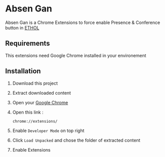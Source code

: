 # Absen Gan

Absen Gan is a Chrome Extensions to force enable Presence & Conference button in [ETHOL](https://ethol.pens.ac.id)

## Requirements

This extensions need Google Chrome installed in your environement

## Installation

 1. Download this project
 2. Extract downloaded content
 3. Open your [Google Chrome](https://www.google.com/chrome/)
 4. Open this link : 
 
    ```
    chrome://extensions/
    ```
    
5. Enable `Developer Mode` on top right
6. Click `Load Unpacked` and chose the folder of extracted content
7. Enable Extensions


    
